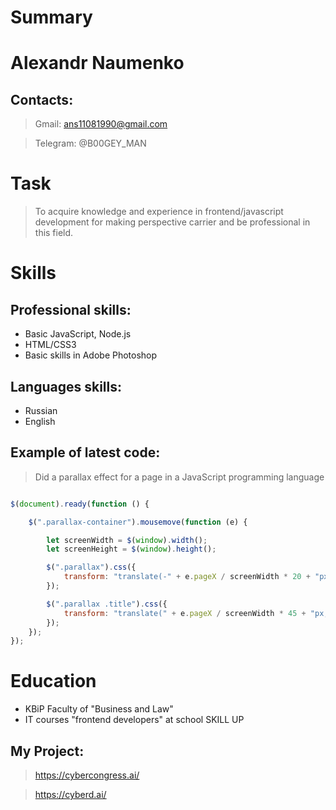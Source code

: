 # Summary

# Alexandr Naumenko

## Contacts:
> Gmail: ans11081990@gmail.com

>Telegram: @B00GEY_MAN

# Task
>To acquire knowledge and experience in frontend/javascript development for making perspective carrier and be professional in this field.

# Skills
## Professional skills:

* Basic JavaScript, Node.js
* HTML/CSS3
* Basic skills in Adobe Photoshop

## Languages skills:
* Russian
* English

## Example of latest code:

>Did a parallax effect for a page in a JavaScript programming language

```js 

$(document).ready(function () {

	$(".parallax-container").mousemove(function (e) {

		let screenWidth = $(window).width();
		let screenHeight = $(window).height();

		$(".parallax").css({
			transform: "translate(-" + e.pageX / screenWidth * 20 + "px, -" + e.pageY / screenHeight * 20 + "px)"
		});

		$(".parallax .title").css({
			transform: "translate(" + e.pageX / screenWidth * 45 + "px, " + e.pageY / screenHeight * 45 + "px)"
		});
	});
});

```

# Education
* KBiP Faculty of "Business and Law"
* IT courses "frontend developers" at school SKILL UP

## My Project:

> https://cybercongress.ai/

>https://cyberd.ai/
